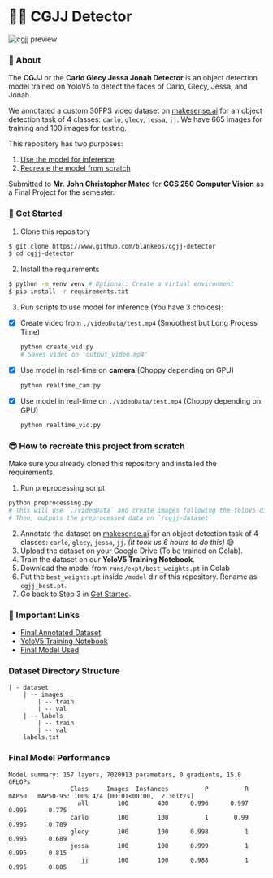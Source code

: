 # 🕵️‍♀️ CGJJ Detector

![cgjj preview](/docs/cgjj-preview.gif)

### 🤔 About

The **CGJJ** or the **Carlo Glecy Jessa Jonah Detector** is an object detection model trained on YoloV5 to detect the faces of Carlo, Glecy, Jessa, and Jonah.

We annotated a custom 30FPS video dataset on [makesense.ai](https://makesense.ai/) for an object detection task of 4 classes: `carlo`, `glecy`, `jessa`, `jj`. We have 665 images for training and 100 images for testing.

This repository has two purposes:

1. [Use the model for inference](#🚀-get-started)
2. [Recreate the model from scratch](#😎-how-to-recreate-this-app-from-scratch)

Submitted to **Mr. John Christopher Mateo** for **CCS 250 Computer Vision** as a Final Project for the semester.

### 🚀 Get Started

1. Clone this repository

```sh
$ git clone https://www.github.com/blankeos/cgjj-detector
$ cd cgjj-detector
```

2. Install the requirements

```sh
$ python -m venv venv # Optional: Create a virtual environment
$ pip install -r requirements.txt
```

3. Run scripts to use model for inference (You have 3 choices):

- [x] Create video from `./videoData/test.mp4` (Smoothest but Long Process Time)

  ```sh
  python create_vid.py
  # Saves video on 'output_video.mp4'
  ```

- [x] Use model in real-time on **camera** (Choppy depending on GPU)

  ```sh
  python realtime_cam.py
  ```

- [x] Use model in real-time on `./videoData/test.mp4` (Choppy depending on GPU)

  ```sh
  python realtime_vid.py
  ```

### 😎 How to recreate this project from scratch

Make sure you already cloned this repository and installed the requirements.

1. Run preprocessing script

```sh
python preprocessing.py
# This will use `./videoData` and create images following the YoloV5 directory structure
# Then, outputs the preprocessed data on `/cgjj-dataset`
```

2. Annotate the dataset on [makesense.ai](https://makesense.ai/) for an object detection task of 4 classes: `carlo`, `glecy`, `jessa`, `jj`. _(It took us 6 hours to do this)_ 😅
3. Upload the dataset on your Google Drive (To be trained on Colab).
4. Train the dataset on our **YoloV5 Training Notebook**.
5. Download the model from `runs/expt/best_weights.pt` in Colab
6. Put the `best_weights.pt` inside `/model` dir of this repository. Rename as `cgjj_best.pt`.
7. Go back to Step 3 in [Get Started](#🚀-get-started).

### 📝 Important Links

- [Final Annotated Dataset](https://carlo.vercel.app/)
- [YoloV5 Training Notebook](https://carlo.vercel.app/)
- [Final Model Used](https://carlo.vercel.app/)

### Dataset Directory Structure

```
| - dataset
    | -- images
        | -- train
        | -- val
    | -- labels
        | -- train
        | -- val
    labels.txt
```

### Final Model Performance

```
Model summary: 157 layers, 7020913 parameters, 0 gradients, 15.8 GFLOPs
                 Class     Images  Instances          P          R      mAP50   mAP50-95: 100% 4/4 [00:01<00:00,  2.30it/s]
                   all        100        400      0.996      0.997      0.995      0.775
                 carlo        100        100          1       0.99      0.995      0.789
                 glecy        100        100      0.998          1      0.995      0.689
                 jessa        100        100      0.999          1      0.995      0.815
                    jj        100        100      0.988          1      0.995      0.805
```
